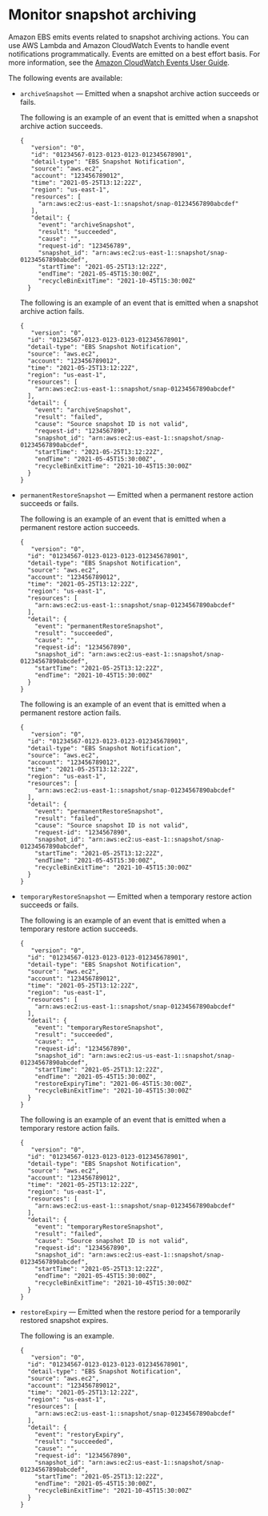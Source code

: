 # Monitor snapshot archiving<a name="monitor-snapshot-archiving"></a>

Amazon EBS emits events related to snapshot archiving actions\. You can use AWS Lambda and Amazon CloudWatch Events to handle event notifications programmatically\. Events are emitted on a best effort basis\. For more information, see the [Amazon CloudWatch Events User Guide](https://docs.aws.amazon.com/AmazonCloudWatch/latest/events/)\.

The following events are available:
+ `archiveSnapshot` — Emitted when a snapshot archive action succeeds or fails\.

  The following is an example of an event that is emitted when a snapshot archive action succeeds\.

  ```
  {
     "version": "0",
     "id": "01234567-0123-0123-0123-012345678901",
     "detail-type": "EBS Snapshot Notification",
     "source": "aws.ec2",
     "account": "123456789012",
     "time": "2021-05-25T13:12:22Z",
     "region": "us-east-1",
     "resources": [
       "arn:aws:ec2:us-east-1::snapshot/snap-01234567890abcdef"
     ],
     "detail": {
       "event": "archiveSnapshot",
       "result": "succeeded",
       "cause": "",
       "request-id": "123456789",
       "snapshot_id": "arn:aws:ec2:us-east-1::snapshot/snap-01234567890abcdef",
       "startTime": "2021-05-25T13:12:22Z",
       "endTime": "2021-05-45T15:30:00Z",
       "recycleBinExitTime": "2021-10-45T15:30:00Z"
    }
  ```

  The following is an example of an event that is emitted when a snapshot archive action fails\.

  ```
  {
     "version": "0",
    "id": "01234567-0123-0123-0123-012345678901",
    "detail-type": "EBS Snapshot Notification",
    "source": "aws.ec2",
    "account": "123456789012",
    "time": "2021-05-25T13:12:22Z",
    "region": "us-east-1",
    "resources": [
      "arn:aws:ec2:us-east-1::snapshot/snap-01234567890abcdef"
    ],
    "detail": {
      "event": "archiveSnapshot",
      "result": "failed",
      "cause": "Source snapshot ID is not valid",
      "request-id": "1234567890",
      "snapshot_id": "arn:aws:ec2:us-east-1::snapshot/snap-01234567890abcdef",
      "startTime": "2021-05-25T13:12:22Z",
      "endTime": "2021-05-45T15:30:00Z",
      "recycleBinExitTime": "2021-10-45T15:30:00Z"
    }
  }
  ```
+ `permanentRestoreSnapshot` — Emitted when a permanent restore action succeeds or fails\.

  The following is an example of an event that is emitted when a permanent restore action succeeds\.

  ```
  {
     "version": "0",
    "id": "01234567-0123-0123-0123-012345678901",
    "detail-type": "EBS Snapshot Notification",
    "source": "aws.ec2",
    "account": "123456789012",
    "time": "2021-05-25T13:12:22Z",
    "region": "us-east-1",
    "resources": [
      "arn:aws:ec2:us-east-1::snapshot/snap-01234567890abcdef"
    ],
    "detail": {
      "event": "permanentRestoreSnapshot",
      "result": "succeeded",
      "cause": "",
      "request-id": "1234567890",
      "snapshot_id": "arn:aws:ec2:us-east-1::snapshot/snap-01234567890abcdef",
      "startTime": "2021-05-25T13:12:22Z",
      "endTime": "2021-10-45T15:30:00Z"
    }
  }
  ```

  The following is an example of an event that is emitted when a permanent restore action fails\.

  ```
  {
     "version": "0",
    "id": "01234567-0123-0123-0123-012345678901",
    "detail-type": "EBS Snapshot Notification",
    "source": "aws.ec2",
    "account": "123456789012",
    "time": "2021-05-25T13:12:22Z",
    "region": "us-east-1",
    "resources": [
      "arn:aws:ec2:us-east-1::snapshot/snap-01234567890abcdef"
    ],
    "detail": {
      "event": "permanentRestoreSnapshot",
      "result": "failed",
      "cause": "Source snapshot ID is not valid",
      "request-id": "1234567890",
      "snapshot_id": "arn:aws:ec2:us-east-1::snapshot/snap-01234567890abcdef",
      "startTime": "2021-05-25T13:12:22Z",
      "endTime": "2021-05-45T15:30:00Z",
      "recycleBinExitTime": "2021-10-45T15:30:00Z"
    }
  }
  ```
+ `temporaryRestoreSnapshot` — Emitted when a temporary restore action succeeds or fails\.

  The following is an example of an event that is emitted when a temporary restore action succeeds\.

  ```
  {
     "version": "0",
    "id": "01234567-0123-0123-0123-012345678901",
    "detail-type": "EBS Snapshot Notification",
    "source": "aws.ec2",
    "account": "123456789012",
    "time": "2021-05-25T13:12:22Z",
    "region": "us-east-1",
    "resources": [
      "arn:aws:ec2:us-east-1::snapshot/snap-01234567890abcdef"
    ],
    "detail": {
      "event": "temporaryRestoreSnapshot",
      "result": "succeeded",
      "cause": "",
      "request-id": "1234567890",
      "snapshot_id": "arn:aws:ec2:us-us-east-1::snapshot/snap-01234567890abcdef",
      "startTime": "2021-05-25T13:12:22Z",
      "endTime": "2021-05-45T15:30:00Z",    
      "restoreExpiryTime": "2021-06-45T15:30:00Z",
      "recycleBinExitTime": "2021-10-45T15:30:00Z"
    }
  }
  ```

  The following is an example of an event that is emitted when a temporary restore action fails\.

  ```
  {
     "version": "0",
    "id": "01234567-0123-0123-0123-012345678901",
    "detail-type": "EBS Snapshot Notification",
    "source": "aws.ec2",
    "account": "123456789012",
    "time": "2021-05-25T13:12:22Z",
    "region": "us-east-1",
    "resources": [
      "arn:aws:ec2:us-east-1::snapshot/snap-01234567890abcdef"
    ],
    "detail": {
      "event": "temporaryRestoreSnapshot",
      "result": "failed",
      "cause": "Source snapshot ID is not valid",
      "request-id": "1234567890",
      "snapshot_id": "arn:aws:ec2:us-east-1::snapshot/snap-01234567890abcdef",
      "startTime": "2021-05-25T13:12:22Z",
      "endTime": "2021-05-45T15:30:00Z",
      "recycleBinExitTime": "2021-10-45T15:30:00Z"
    }
  }
  ```
+ `restoreExpiry` — Emitted when the restore period for a temporarily restored snapshot expires\.

  The following is an example\.

  ```
  {
     "version": "0",
    "id": "01234567-0123-0123-0123-012345678901",
    "detail-type": "EBS Snapshot Notification",
    "source": "aws.ec2",
    "account": "123456789012",
    "time": "2021-05-25T13:12:22Z",
    "region": "us-east-1",
    "resources": [
      "arn:aws:ec2:us-east-1::snapshot/snap-01234567890abcdef"
    ],
    "detail": {
      "event": "restoryExpiry",
      "result": "succeeded",
      "cause": "",
      "request-id": "1234567890",
      "snapshot_id": "arn:aws:ec2:us-east-1::snapshot/snap-01234567890abcdef",
      "startTime": "2021-05-25T13:12:22Z",
      "endTime": "2021-05-45T15:30:00Z",
      "recycleBinExitTime": "2021-10-45T15:30:00Z"
    }
  }
  ```